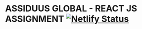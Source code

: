 # ASSIDUUS GLOBAL - REACT JS ASSIGNMENT [![Netlify Status](https://api.netlify.com/api/v1/badges/0f66f89a-d5dd-4fe5-916b-aaa5566c8b58/deploy-status)](https://app.netlify.com/sites/assiduus-react-task/deploys)
